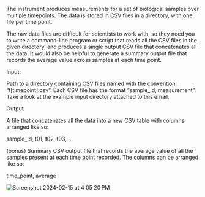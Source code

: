 The instrument produces measurements for a set of biological samples over multiple timepoints. The data is stored in CSV files in a directory, with one file per time point.

The raw data files are difficult for scientists to work with, so they need you to write a command-line program or script that reads all the CSV files in the given directory, and produces a single output CSV file that concatenates all the data. It would also be helpful to generate a summary output file that records the average value across samples at each time point.

Input:

Path to a directory containing CSV files named with the convention: “t[timepoint].csv”. Each CSV file has the format “sample_id, measurement”. Take a look at the example input directory attached to this email.

Output

A file that concatenates all the data into a new CSV table with columns arranged like so:

sample_id, t01, t02, t03, …

(bonus) Summary CSV output file that records the average value of all the samples present at each time point recorded. The columns can be arranged like so:

time_point, average

![Screenshot 2024-02-15 at 4 05 20 PM](https://github.com/heekim1/predicine/assets/6465990/6ada7b9f-d8b5-4c3d-90a3-534d3e6c2f7b)
